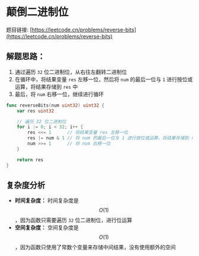 # 颠倒二进制位

题目链接: [https://leetcode.cn/problems/reverse-bits](https://leetcode.cn/problems/reverse-bits)

## 解题思路：

1. 通过遍历 `32` 位二进制位，从右往左翻转二进制位
2. 在循环中，将结果变量 `res` 左移一位，然后将 `num` 的最后一位与 `1` 进行按位或运算，将结果存储到 `res` 中
3. 最后，将 `num` 右移一位，继续进行循环

```go
func reverseBits(num uint32) uint32 {
	var res uint32

	// 遍历 32 位二进制位
	for i := 0; i < 32; i++ {
		res <<= 1      // 将结果变量 res 左移一位
		res |= num & 1 // 将 num 的最后一位与 1 进行按位或运算，将结果存储到 res 中
		num >>= 1      // 将 num 右移一位
	}

	return res
}
```

## 复杂度分析

- **时间复杂度：** 时间复杂度是 $$O(1)$$，因为函数只需要遍历 `32` 位二进制位，进行位运算
- **空间复杂度：** 空间复杂度是 $$O(1)$$，因为函数只使用了常数个变量来存储中间结果，没有使用额外的空间
